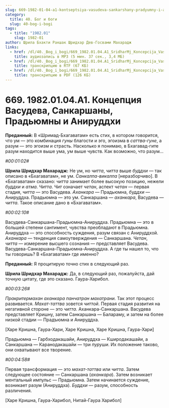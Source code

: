 ```yaml
---
slug: 669-1982-01-04-a1-kontseptsiya-vasudeva-sankarshany-pradyumny-i-aniruddhi
category:
  title: 40. Бог и боги
  slug: 40-bog-i-bogi
tags:
  - title: "1982.01"
    slug: 1982-01
author: Шрила Бхакти Ракшак Шридхар Дев-Госвами Махарадж
links:
  - href: /dl/40._Bog_i_bogi/669_1982.01.04.A1_SridharMj_Koncepcija_Vasudeva_Sankarshany_Pradjumny_i_Aniruddhi.mp3
    title: аудиозапись в MP3 (5 мин. 37 сек., 3,4 МБ)
  - href: /dl/40._Bog_i_bogi/669_1982.01.04.A1_SridharMj_Koncepcija_Vasudeva_Sankarshany_Pradjumny_i_Aniruddhi.rtf
    title: транскрипцию в RTF (67 КБ)
  - href: /dl/40._Bog_i_bogi/669_1982.01.04.A1_SridharMj_Koncepcija_Vasudeva_Sankarshany_Pradjumny_i_Aniruddhi.pdf
    title: транскрипцию в PDF (126 КБ)
---
```


# 669. 1982.01.04.A1. Концепция Васудева, Санкаршаны, Прадьюмны и Анируддхи

**Преданный:** В «Шримад-Бхагаватам» есть стих, в котором говорится, что ум — это комбинация *гуны* благости и эго, эгоизма в *саттва-гуне*, а разум — это эгоизм и страсть. Насколько я понимаю, в Бхагавад-гите разум находится выше ума, ум выше чувств. Как возможно, что разум…

*#00:01:02#*

**Шрила Шридхар Махарадж:** Не ум, но *читта*, *читта* выше *буддхи* — так описано в «Бхагаватам», не ум. *Санкалпа-викалпа* [неразборчиво]. В «Бхагаватам» сказано: *читта* занимает более высокую позицию, нежели *буддхи* и *атма*. *Читта*. *Чит* означает *четан*, аспект *четан* — первая стадия, *читта* — это Васудева. *Аханкара* — Прадьюмна, *буддхи* — Анируддха. Прадьюмна — это ум. Санкаршана — *аханкара*, Васудева — *читта*. Такое описание дано в «Бхагаватам».

*#00:02:10#*

Васудева-Санкаршана-Прадьюмна-Анируддха. Прадьюмна — это в большей степени сантимент, чувства преобладают в Прадьюмна. Анируддха — это способность суждения, разум связан с Анируддхой. *Аханкара* — тенденция самоутверждения — Санкаршана. *Четан*, *читта* — измерение высшего сознания — представляет Васудева. Васудева-Санкаршана-Прадьюмна-Анируддха. А где ты нашел то, что ты говоришь? В «Бхагаватам» где именно?

**Преданный:** Я процитирую точно стих в следующий раз.

**Шрила Шридхар Махарадж:** Да, в следующий раз, пожалуйста, дай точную цитату, где это сказано. Гаура-Харибол.

*#00:03:26#*

*Пракритермахан аханкара панчатран махатрани.* Так этот процесс развивается. *Махат-таттва* зовется *читтой*. Первая стадия развития на негативной стороне — это *читта*. Аханкара-Санкаршана. Васудева представляет Кришну, затем Санкаршана — Балараму, и затем на более низкой стадии — Прадъюмна и Анируддха.

[Харе Кришна, Гаура-Хари, Харе Кришна, Харе Кришна, Гаура-Хари]

Прадьюмна — Гарбходакашайи, Анируддха — Кширодакашайи, а Санкаршана — Каранодакашайи — три *пуруши*. Их положение таково, они охватывают все творение.

*#00:04:58#*

Первая трансформация — это *махат-таттва* или *читта*. Затем следующее состояние — Санкаршана (*аханкара*). Затем возникает ментальный импульс — Прадьюмна. Затем начинается суждение, возникает разум (Анируддха). *Буддхи* — разум, способность различения.

[Харе Кришна, Гаура-Харибол, Нитай-Гаура Харибол]

